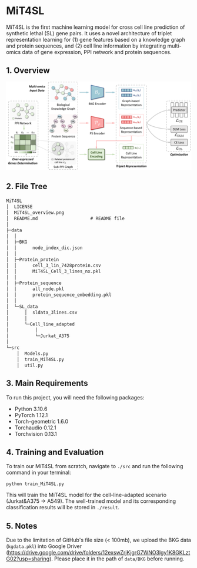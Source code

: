 # MiT4SL

MiT4SL is the first machine learning model for cross cell line prediction of synthetic lethal (SL) gene pairs. It uses a novel architecture of triplet representation learning for (1) gene features based on a knowledge graph and protein sequences, and (2) cell line information by integrating multi-omics data of gene expression, PPI network and protein sequences.

## 1. Overview

![MiT4SL](https://github.com/JieZheng-ShanghaiTech/MiT4SL/blob/main/MiT4SL_overview.png)

## 2. File Tree

```
MiT4SL
│  LICENSE                                  
│  MiT4SL_overview.png
│  README.md                    # README file
│  
├─data
│  │  
│  ├─BKG
│  │      node_index_dic.json
│  │      
│  ├─Protein_protein
│  │      cell_3_lin_7428protein.csv
│  │      MiT4SL_Cell_3_lines_nx.pkl
│  │      
│  ├─Protein_sequence
│  │      all_node.pkl
│  │      protein_sequence_embedding.pkl
│  │      
│  └─SL_data
│      │  sldata_3lines.csv
│      │  
│      └─Cell_line_adapted
│          │  
│          └─Jurkat_A375
│                      
└─src
    │  Models.py
    │  train_MiT4SL.py
    │  util.py
```
## 3. Main Requirements

To run this project, you will need the following packages:
- Python 3.10.6
- PyTorch  1.12.1 
- Torch-geometric 1.6.0                 
- Torchaudio 0.12.1              
- Torchvision 0.13.1 

## 4. Training and Evaluation

To train our MiT4SL from scratch, navigate to `./src` and run the following command in your terminal:
```shell
python train_MiT4SL.py
```
This will train the MiT4SL model for the cell-line-adapted scenario (Jurkat&A375 -> A549). The well-trained model and its corresponding classification results will be stored in `./result`.

## 5. Notes

Due to the limitation of GitHub's file size (< 100mb), we upload the BKG data (`kgdata.pkl`) into Google Driver (https://drive.google.com/drive/folders/12exswZrjKjgrG7WNO3lgy1K8GKLztG02?usp=sharing). Please place it in the path of `data/BKG` before running.
